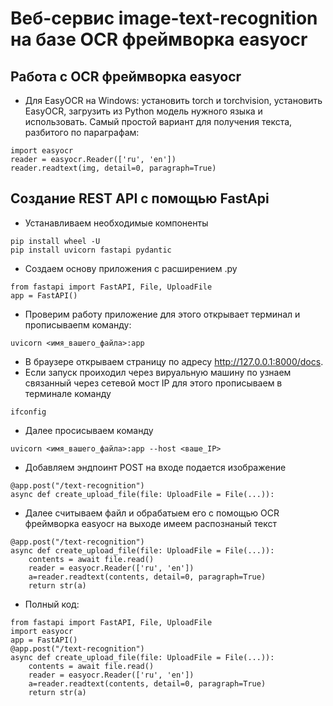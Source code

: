 # Веб-сервис image-text-recognition на базе OCR фреймворка easyocr
## Работа с OCR фреймворка easyocr
- Для EasyOCR на Windows: установить torch и torchvision, установить EasyOCR, загрузить из Python модель нужного языка и использовать. Самый простой вариант для получения текста, разбитого по параграфам:
```
import easyocr
reader = easyocr.Reader(['ru', 'en'])
reader.readtext(img, detail=0, paragraph=True)
```
## Создание REST API с помощью FastApi
- Устанавливаем необходимые компоненты
```
pip install wheel -U
pip install uvicorn fastapi pydantic 

```
- Создаем основу приложения с расширением .py
```
from fastapi import FastAPI, File, UploadFile
app = FastAPI()

```
- Проверим работу приложение для этого открывает терминал и прописываепм команду:
```
uvicorn <имя_вашего_файла>:app

```
- В браузере открываем страницу по адресу http://127.0.0.1:8000/docs.
- Если запуск проиходил через вируальную машину по узнаем связанный через сетевой мост IP для этого прописываем в терминале команду
```
ifconfig

```
- Далее просисываем команду
```
uvicorn <имя_вашего_файла>:app --host <ваше_IP>

```
- Добавляем эндпоинт POST на входе подается изображение
```
@app.post("/text-recognition")
async def create_upload_file(file: UploadFile = File(...)):

```
- Далее считываем файл и обрабатыем его с помощью OCR фреймворка easyocr на выходе имеем распознаный текст

```
@app.post("/text-recognition")
async def create_upload_file(file: UploadFile = File(...)):
    contents = await file.read()
    reader = easyocr.Reader(['ru', 'en'])
    a=reader.readtext(contents, detail=0, paragraph=True)
    return str(a)

```
- Полный код:
```
from fastapi import FastAPI, File, UploadFile
import easyocr
app = FastAPI()
@app.post("/text-recognition")
async def create_upload_file(file: UploadFile = File(...)):
    contents = await file.read()
    reader = easyocr.Reader(['ru', 'en'])
    a=reader.readtext(contents, detail=0, paragraph=True)
    return str(a)

```








